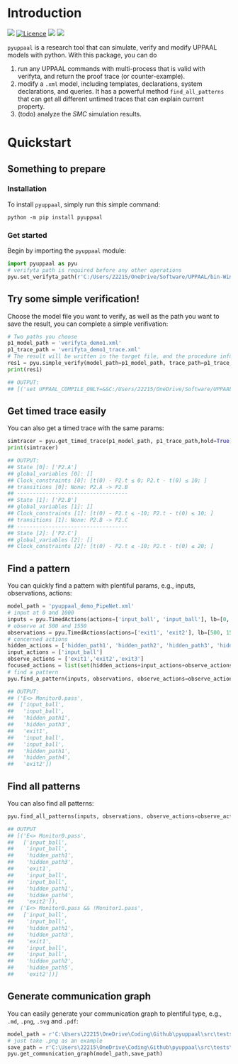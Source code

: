 # Introduction

[![](https://img.shields.io/badge/docs-passing-brightgreen)](https://pyuppaal.readthedocs.io/en/latest/index.html)    [![Licence](https://img.shields.io/github/license/jack0chan/pyuppaal)](https://opensource.org/licenses/mit-license.php)    [![](https://img.shields.io/badge/github-Jack0Chan-blue)](https://github.com/Jack0Chan/pyuppaal)    [![](https://img.shields.io/badge/group-HCPS-blue)](https://www.yuque.com/hcps) 

`pyuppaal` is a research tool that can simulate, verify and modify UPPAAL models with python. With this package, you can do

1. run any UPPAAL commands with multi-process that is valid with verifyta, and return the proof trace (or counter-example).
2. modify a `.xml`  model, including templates, declarations, system declarations, and queries. It has a powerful method `find_all_patterns`  that can get all different untimed traces that can explain current property.
4. (todo) analyze the *SMC* simulation results.

# Quickstart

## Something to prepare

### Installation

To install `pyuppaal`, simply run this simple command:

```
python -m pip install pyuppaal
```

### Get started

Begin by importing the `pyuppaal` module:

```python
import pyuppaal as pyu
# verifyta path is required before any other operations
pyu.set_verifyta_path(r'C:/Users/22215/OneDrive/Software/UPPAAL/bin-Windows/verifyta.exe')
```

## Try some simple verification!

Choose the model file you want to verify, as well as the path you want to save the result, you can complete a simple verifivation:

```python
# Two paths you choose
p1_model_path = 'verifyta_demo1.xml'
p1_trace_path = 'verifyta_demo1_trace.xml'
# The result will be written in the target file, and the procedure information is saved in res1
res1 = pyu.simple_verify(model_path=p1_model_path, trace_path=p1_trace_path)
print(res1)

## OUTPUT:
## [('set UPPAAL_COMPILE_ONLY=&&C:/Users/22215/OneDrive/Software/UPPAAL/bin-Windows/verifyta.exe -t 1 -X verifyta_demo1_trace verifyta_demo1.xml', 'Options for the verification:\n  Generating shortest trace\n  Search order is breadth first\n  Using conservative space optimisation\n  Seed is 1662285315\n  State space representation uses minimal constraint systems\n\x1b[2K\nVerifying formula 1 at /nta/queries/query[1]/formula\n\x1b[2K -- Formula is NOT satisfied.\nXMLTrace outputted to: verifyta_demo1_trace1.xml\n')]
```

## Get timed trace easily

You can also  get a timed trace with the same params:

```python
simtracer = pyu.get_timed_trace(p1_model_path, p1_trace_path,hold=True)
print(simtracer)

## OUTPUT:
## State [0]: ['P2.A']
## global_variables [0]: []
## Clock_constraints [0]: [t(0) - P2.t ≤ 0; P2.t - t(0) ≤ 10; ]
## transitions [0]: None: P2.A -> P2.B
## -----------------------------------
## State [1]: ['P2.B']
## global_variables [1]: []
## Clock_constraints [1]: [t(0) - P2.t ≤ -10; P2.t - t(0) ≤ 10; ]
## transitions [1]: None: P2.B -> P2.C
## -----------------------------------
## State [2]: ['P2.C']
## global_variables [2]: []
## Clock_constraints [2]: [t(0) - P2.t ≤ -10; P2.t - t(0) ≤ 20; ]
```

## Find a pattern

You can quickly find a pattern with plentiful params, e.g., inputs, observations, actions:

```python
model_path = 'pyuppaal_demo_PipeNet.xml'
# input at 0 and 1000
inputs = pyu.TimedActions(actions=['input_ball', 'input_ball'], lb=[0, 1000], ub=[0,1000])
# observe at 500 and 1550
observations = pyu.TimedActions(actions=['exit1', 'exit2'], lb=[500, 1550], ub=[500, 1550])
# concerned actions
hidden_actions = ['hidden_path1', 'hidden_path2', 'hidden_path3', 'hidden_path4', 'hidden_path5', 'hidden_path6']
input_actions = ['input_ball']
observe_actions = ['exit1','exit2','exit3']
focused_actions = list(set(hidden_actions+input_actions+observe_actions))
# find a pattern
pyu.find_a_pattern(inputs, observations, observe_actions=observe_actions, focused_actions=None, hold=False)

## OUTPUT:
## ('E<> Monitor0.pass',
##  ['input_ball',
##   'input_ball',
##   'hidden_path1',
##   'hidden_path3',
##   'exit1',
##   'input_ball',
##   'input_ball',
##   'hidden_path1',
##   'hidden_path4',
##   'exit2'])
```

## Find all patterns

You can also find all patterns:

```python
pyu.find_all_patterns(inputs, observations, observe_actions=observe_actions, hold=False, max_patterns = 2)

## OUTPUT
## [('E<> Monitor0.pass',
##   ['input_ball',
##    'input_ball',
##    'hidden_path1',
##    'hidden_path3',
##    'exit1',
##    'input_ball',
##    'input_ball',
##    'hidden_path1',
##    'hidden_path4',
##    'exit2']),
##  ('E<> Monitor0.pass && !Monitor1.pass',
##   ['input_ball',
##    'input_ball',
##    'hidden_path1',
##    'hidden_path3',
##    'exit1',
##    'input_ball',
##    'input_ball',
##    'hidden_path2',
##    'hidden_path5',
##    'exit2'])]
```

## Generate communication graph

You can easily generate your communication graph to plentiful type, e.g., `.md`, `.png`, `.svg` and `.pdf`:

```python
model_path = r'C:\Users\22215\OneDrive\Coding\Github\pyuppaal\src\tests\Pedestrian.xml'
# just take .png as an example
save_path = r'C:\Users\22215\OneDrive\Coding\Github\pyuppaal\src\tests\Pedestrian.png'
pyu.get_communication_graph(model_path,save_path)
```



